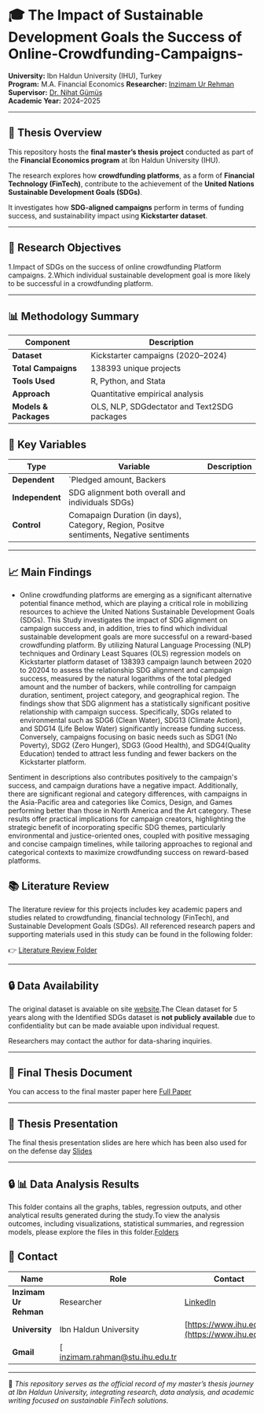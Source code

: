 # 🎓 The Impact of Sustainable Development Goals the Success of Online-Crowdfunding-Campaigns-
**University:** Ibn Haldun University (IHU), Turkey  
**Program:** M.A. Financial Economics 
**Researcher:** [Inzimam Ur Rehman](https://www.linkedin.com/in/inzimam-ur-rehman)
**Supervisor:** [Dr. Nihat Gümüş](https://www.linkedin.com/in/nihatgumus)  
**Academic Year:** 2024–2025  

---

## 📘 Thesis Overview  
This repository hosts the **final master’s thesis project** conducted as part of the **Financial Economics program** at Ibn Haldun University (IHU).  

The research explores how **crowdfunding platforms**, as a form of **Financial Technology (FinTech)**, contribute to the achievement of the **United Nations Sustainable Development Goals (SDGs)**.  

It investigates how **SDG-aligned campaigns** perform in terms of funding success, and sustainability impact using **Kickstarter dataset**.

---

## 🧠 Research Objectives  
1.Impact of SDGs on the success of online crowdfunding Platform campaigns. 
2.Which individual sustainable development goal is more likely to be successful 
in a crowdfunding platform.  

---

## 📊 Methodology Summary  

| Component | Description |
|------------|-------------|
| **Dataset** | Kickstarter campaigns (2020–2024) |
| **Total Campaigns** | 138393 unique projects |
| **Tools Used** | R, Python, and Stata |
| **Approach** | Quantitative empirical analysis |
| **Models & Packages** | OLS, NLP, SDGdectator and Text2SDG packages |



## 🧮 Key Variables  

| Type | Variable | Description |
|------|-----------|-------------|
| **Dependent** | `Pledged amount, Backers |
| **Independent** |  SDG alignment both overall and individuals SDGs) |
| **Control** | Comapaign Duration (in days), Category, Region, Positve sentiments, Negative sentiments |

---

## 📈 Main Findings  
- Online crowdfunding platforms are emerging as a significant alternative potential finance method, which are playing a critical role in mobilizing resources to achieve 
the United Nations Sustainable Development Goals (SDGs). This Study investigates the impact of SDG alignment on campaign success and, in 
addition, tries to find which individual sustainable development goals are more successful on a reward-based crowdfunding platform. By utilizing Natural Language Processing (NLP) techniques and Ordinary Least Squares (OLS) regression models on Kickstarter platform dataset of 138393 campaign launch between 2020 to 20204 to assess the relationship SDG alignment and campaign success, measured by the natural logarithms of the total pledged amount and the number of backers, while controlling for campaign duration, sentiment, project category, and geographical region.  The findings show that SDG alignment has a statistically significant positive relationship with campaign success. Specifically, SDGs related to environmental such as SDG6 (Clean Water), SDG13 (Climate Action), and SDG14 (Life Below Water) 
significantly increase funding success. Conversely, campaigns focusing on basic needs such as SDG1 (No Poverty), SDG2 (Zero Hunger), SDG3 (Good Health), and SDG4(Quality Education) tended to attract less funding and fewer backers on the Kickstarter platform.

Sentiment in descriptions also contributes positively to the campaign's success, and campaign durations have a negative impact. Additionally, there are significant regional 
and category differences, with campaigns in the Asia-Pacific area and categories like Comics, Design, and Games performing better than those in North America and the 
Art category. 
These results offer practical implications for campaign creators, highlighting the strategic benefit of incorporating specific SDG themes, particularly environmental and 
justice-oriented ones, coupled with positive messaging and concise campaign timelines, while tailoring approaches to regional and categorical contexts to maximize crowdfunding success on reward-based platforms.  

## 📚 Literature Review

The literature review for this projects includes key academic papers and studies related to crowdfunding, financial technology (FinTech), and Sustainable Development Goals (SDGs).
All referenced research papers and supporting materials used in this study can be found in the following folder:

👉  [Literature Review Folder](https://drive.google.com/drive/folders/1P1wjE4TA6ZPSg-4fTFmFxGDthVcJIjli?usp=sharing)

---

## 🔒 Data Availability  
The original dataset is avaiable on site  [website](https://webrobots.io/kickstarter-datasets).The Clean dataset for 5 years along with the Identified SDGs dataset is  **not publicly available** due to confidentiality but can be made avaiable upon individual request.

Researchers may contact the author for data-sharing inquiries.  

---

## 📄 Final Thesis Document  
 You can access to the final master paper here  [Full Paper](https://drive.google.com/file/d/1y_6YWloXtVQPNe47VXvJR1AHhUXCPMz2/view?usp=sharing)

---

## 🎥 Thesis Presentation  
The final thesis presentation slides are here which has been also used for on the defense day [Slides](https://docs.google.com/presentation/d/1Ei_O9vQudrWSqzTUPHwvE4NAczUHAGGA/edit?usp=sharing&ouid=109295301478660362224&rtpof=true&sd=true)

---

## 🔒 📊 Data Analysis Results
This folder contains all the graphs, tables, regression outputs, and other analytical results generated during the study.To view the analysis outcomes, including visualizations, statistical summaries, and regression models, please explore the files in this folder.[Folders](https://drive.google.com/drive/folders/1C9-N97piGszvWEQxatPURUPoDGBNLbJQ?usp=sharing)

## 🧭 Contact  

| Name | Role | Contact |
|------|------|----------|
| **Inzimam Ur Rehman** | Researcher | [LinkedIn](https://www.linkedin.com/in/inzimam-ur-rehman) |
| **University** | Ibn Haldun University | [https://www.ihu.edu.tr](https://www.ihu.edu.tr) |
| **Gmail** | [ inzimam.rahman@stu.ihu.edu.tr |
---

📍 *This repository serves as the official record of my master’s thesis journey at Ibn Haldun University, integrating research, data analysis, and academic writing focused on sustainable FinTech solutions.*

